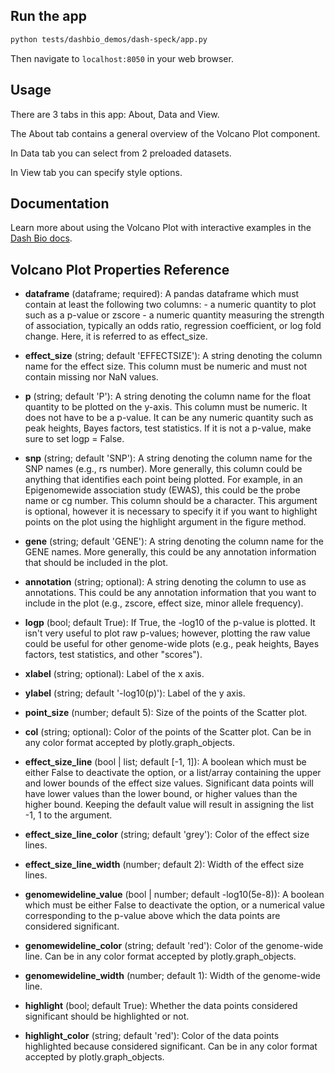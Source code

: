 ## Run the app

```bash
python tests/dashbio_demos/dash-speck/app.py
```
Then navigate to `localhost:8050` in your web browser.

## Usage

There are 3 tabs in this app: About, Data and View.

The About tab contains a general overview of the Volcano Plot component.

In Data tab you can select from 2 preloaded datasets.

In View tab you can specify style options.

## Documentation

Learn more about using the Volcano Plot with interactive examples in the [Dash Bio docs](https://dash.plotly.com/dash-bio/volcanoplot).

## Volcano Plot Properties Reference

- **dataframe** (dataframe; required): A pandas dataframe which must contain at least the following two columns: - a numeric quantity to plot such as a p-value or zscore - a numeric quantity measuring the strength of association, typically an odds ratio, regression coefficient, or log fold change. Here, it is referred to as effect_size.  

- **effect_size** (string; default 'EFFECTSIZE'): A string denoting the column name for the effect size. This column must be numeric and must not contain missing nor NaN values.       

- **p** (string; default 'P'): A string denoting the column name for the float quantity to be plotted on the y-axis. This column must be numeric. It does not have to be a p-value. It can be any numeric quantity such as peak heights, Bayes factors, test statistics. If it is not a p-value, make sure to set logp = False.       

- **snp** (string; default 'SNP'): A string denoting the column name for the SNP names (e.g., rs number). More generally, this column could be anything that identifies each point being plotted. For example, in an Epigenomewide association study (EWAS), this could be the probe name or cg number. This column should be a character. This argument is optional, however it is necessary to specify it if you want to highlight points on the plot using the highlight argument in the figure method.  

- **gene** (string; default 'GENE'): A string denoting the column name for the GENE names. More generally, this could be any annotation information that should be included in the plot. 

- **annotation** (string; optional): A string denoting the column to use as annotations. This could be any annotation information that you want to include in the plot (e.g., zscore, effect size, minor allele frequency).      

- **logp** (bool; default True): If True, the -log10 of the p-value is plotted. It isn't very useful to plot raw p-values; however, plotting the raw value could be useful for other genome-wide plots (e.g., peak heights, Bayes factors, test statistics, and other "scores"). 

- **xlabel** (string; optional): Label of the x axis. 

- **ylabel** (string; default '-log10(p)'): Label of the y axis. 

- **point_size** (number; default 5): Size of the points of the Scatter plot. 

- **col** (string; optional): Color of the points of the Scatter plot. Can be in any color format accepted by plotly.graph_objects. 

- **effect_size_line** (bool | list; default [-1, 1]): A boolean which must be either False to deactivate the option, or a list/array containing the upper and lower bounds of the effect size values. Significant data points will have lower values than the lower bound, or higher values than the higher bound. Keeping the default value will result in assigning the list -1, 1 to the argument. 

- **effect_size_line_color** (string; default 'grey'): Color of the effect size lines.

- **effect_size_line_width** (number; default 2): Width of the effect size lines. 

- **genomewideline_value** (bool | number; default -log10(5e-8)): A boolean which must be either False to deactivate the option, or a numerical value corresponding to the p-value above which the data points are considered significant. 

- **genomewideline_color** (string; default 'red'): Color of the genome-wide line. Can be in any color format accepted by plotly.graph_objects. 

- **genomewideline_width** (number; default 1): Width of the genome-wide line. 

- **highlight** (bool; default True): Whether the data points considered significant should be highlighted or not.

- **highlight_color** (string; default 'red'): Color of the data points highlighted because considered significant. Can be in any color format accepted by plotly.graph_objects.

